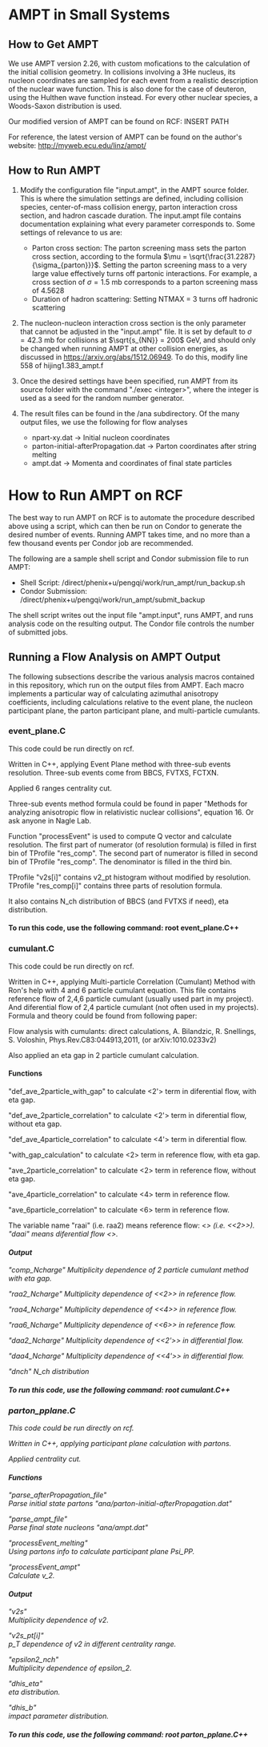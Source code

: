 # AMPT in Small Systems

## How to Get AMPT

We use AMPT version 2.26, with custom mofications to the calculation of the initial collision geometry. In collisions involving a 3He nucleus, its nucleon coordinates are sampled for each event from a realistic description of the nuclear wave function. This is also done for the case of deuteron, using the Hulthen wave function instead. For every other nuclear species, a Woods-Saxon distribution is used.

Our modified version of AMPT can be found on RCF: INSERT PATH

For reference, the latest version of AMPT can be found on the author's website:
http://myweb.ecu.edu/linz/ampt/  
  
## How to Run AMPT
1. Modify the configuration file "input.ampt", in the AMPT source folder. This is where the simulation settings are defined, including collision species, center-of-mass collision energy, parton interaction cross section, and hadron cascade duration. The input.ampt file contains documentation explaining what every parameter corresponds to. Some settings of relevance to us are:
    + Parton cross section: The parton screening mass sets the parton cross section, according to the formula $\mu = \sqrt{\frac{31.2287}{\sigma_{parton}}}$. Setting the parton screening mass to a very large value effectively turns off partonic interactions. For example, a cross section of $\sigma=1.5$ mb corresponds to a parton screening mass of 4.5628
    + Duration of hadron scattering: Setting NTMAX = 3 turns off hadronic scattering

2. The nucleon-nucleon interaction cross section is the only parameter that cannot be adjusted in the "input.ampt" file. It is set by default to $\sigma = 42.3$ mb for collisions at $\sqrt{s_{NN}} = 200$ GeV, and should only be changed when running AMPT at other collision energies, as discussed in https://arxiv.org/abs/1512.06949. To do this, modify line 558 of hijing1.383_ampt.f

3. Once the desired settings have been specified, run AMPT from its source folder with the command "./exec $<$integer$>$", where the integer is used as a seed for the random number generator.

4. The result files can be found in the /ana subdirectory. Of the many output files, we use the following for flow analyses
    + npart-xy.dat $\rightarrow$ Initial nucleon coordinates
    + parton-initial-afterPropagation.dat $\rightarrow$ Parton coordinates after string melting
    + ampt.dat $\rightarrow$ Momenta and coordinates of final state particles
    
# How to Run AMPT on RCF

The best way to run AMPT on RCF is to automate the procedure described above using a script, which can then be run on Condor to generate the desired number of events. Running AMPT takes time, and no more than a few thousand events per Condor job are recommended.

The following are a sample shell script and Condor submission file to run AMPT:
  
+ Shell Script:      /direct/phenix+u/pengqi/work/run_ampt/run_backup.sh  
+ Condor Submission: /direct/phenix+u/pengqi/work/run_ampt/submit_backup  
  
The shell script writes out the input file "ampt.input", runs AMPT, and runs analysis code on the resulting output. The Condor file controls the number of submitted jobs.
  
## Running a Flow Analysis on AMPT Output

The following subsections describe the various analysis macros contained in this repository, which run on the output files from AMPT. Each macro implements a particular way of calculating azimuthal anisotropy coefficients, including calculations relative to the event plane, the nucleon participant plane, the parton participant plane, and multi-particle cumulants.

### event_plane.C

This code could be run directly on rcf.  

Written in C++, applying Event Plane method with three-sub events resolution. Three-sub events come from BBCS, FVTXS, FCTXN.  

Applied 6 ranges centrality cut.
  
Three-sub events method formula could be found in paper "Methods for analyzing anisotropic flow in relativistic nuclear collisions", equation 16. Or ask anyone in Nagle Lab.  
  
Function "processEvent" is used to compute Q vector and calculate resolution. The first part of numerator (of resolution formula) is filled in first bin of TProfile "res_comp". The second part of numerator is filled in second bin of TProfile "res_comp". The denominator is filled in the third bin.  
  
TProfile "v2s[i]" contains v2_pt histogram without modified by resolution. TProfile "res_comp[i]" contains three parts of resolution formula.  
  
It also contains N_ch distribution of BBCS (and FVTXS if need), eta distribution.  
  
#### To run this code, use the following command: root event_plane.C++  
  
  
  
  
  
### cumulant.C

This code could be run directly on rcf. 

Written in C++, applying Multi-particle Correlation (Cumulant) Method with Ron's help with 4 and 6 particle cumulant equation. This file contains reference flow of 2,4,6 particle cumulant (usually used part in my project). And diferential flow of 2,4 particle cumulant (not often used in my projects). Formula and theory could be found from following paper: 

Flow analysis with cumulants: direct calculations, A. Bilandzic, R. Snellings, S. Voloshin, Phys.Rev.C83:044913,2011, (or arXiv:1010.0233v2)  
  
Also applied an eta gap in 2 particle cumulant calculation.  
  
#### Functions 
  
"def_ave_2particle_with_gap" 			to calculate <2'> term in diferential flow, with eta gap.  

"def_ave_2particle_correlation"		to calculate <2'> term in diferential flow, without eta gap.  
  
"def_ave_4particle_correlation"		to calculate <4'> term in diferential flow.  
  
"with_gap_calculation"				to calculate <2> term in reference flow, with eta gap.  
  
"ave_2particle_correlation" 			to calculate <2> term in reference flow, without eta gap.  
  
"ave_4particle_correlation" 			to calculate <4> term in reference flow.  

"ave_6particle_correlation" 			to calculate <6> term in reference flow.  

The variable name "raai" (i.e. raa2) means reference flow: <<i>> (i.e. <<2>>). "daai" means diferential flow <<i>>.  
  
#### Output
  
"comp_Ncharge"			Multiplicity dependence of 2 particle cumulant method with eta gap.  

"raa2_Ncharge"			Multiplicity dependence of <<2>> in reference flow.  
  
"raa4_Ncharge"			Multiplicity dependence of <<4>> in reference flow.  
  
"raa6_Ncharge"			Multiplicity dependence of <<6>> in reference flow.  
  
"daa2_Ncharge"			Multiplicity dependence of <<2'>> in differential flow.  
  
"daa4_Ncharge"			Multiplicity dependence of <<4'>> in differential flow.  
  
"dnch" 					N_ch distribution

#### To run this code, use the following command: root cumulant.C++  
  
  
  
  
  
### parton_pplane.C
  
This code could be run directly on rcf.   
  
Written in C++, applying participant plane calculation with partons.  
  
Applied centrality cut.  
  
#### Functions
  
"parse_afterPropagation_file"  
Parse initial state partons "ana/parton-initial-afterPropagation.dat"  
  
"parse_ampt_file"  
Parse final state nucleons "ana/ampt.dat"  
  
"processEvent_melting"  
Using partons info to calculate participant plane Psi_PP.  
  
"processEvent_ampt"  
Calculate v_2.  
  
#### Output
  
"v2s"  
Multiplicity dependence of v2.  
  
"v2s_pt[i]"  
p_T dependence of v2 in different centrality range.  
  
"epsilon2_nch"  
Multiplicity dependence of epsilon_2.  
  
"dhis_eta"  
eta distribution.  
  
"dhis_b"  
impact parameter distribution.  
  
#### To run this code, use the following command: root parton_pplane.C++  






































